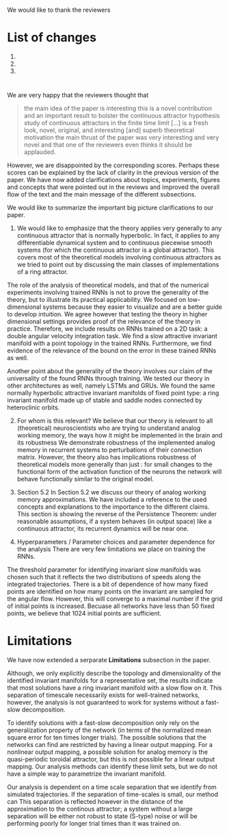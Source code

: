 We would like to thank the reviewers 

# List of changes
1.  
1. 
1. 


# 
We are very happy that the reviewers thought that
> the main idea of the paper is interesting
> this is a novel contribution and an important result to bolster the continuous attractor hypothesis
> study of continuous attractors in the finite time limit [...] is a fresh look, novel, original, and interesting [and] superb theoretical motivation
> the main thrust of the paper was very interesting and very novel
and that one of the reviewers even thinks 
> it should be applauded.


However, we are disappointed by the corresponding scores.
Perhaps these scores can be explained by the lack of clarity in the previous version of the paper.
We have now added clarifications about topics, experiments, figures and concepts that were pointed out in the reviews and improved the overall flow of the text and the main message of the different subsections.





We would like to summarize the important big picture clarifications to our paper.
1. We would like to emphasize that the theory applies very generally to any continuous attractor that is normally hyperbolic.
In fact, it applies to any differentiable dynamical system
and to continuous piecewise smooth systems (for which the continuous attractor is a global attractor).
This covers most of the theoretical models involving continuous attractors as we tried to point out by discussing the main classes of implementations of a ring attractor.

The role of the analysis of theoretical models, and that of the numerical experiments involving trained RNNs is not to prove the generality of the theory, but to illustrate its practical applicability.
We focused on low-dimensional systems because they easier to visualize and are a better guide to develop intuition.
We agree however that testing the theory in higher dimensional settings provides proof of the relevance of the theory in practice.
Therefore, we include results on RNNs trained on a 2D task: a double angular velocity integration task.
We find a slow attractive invariant manifold with a point topology in the trained RNNs.
Furthermore, we find evidence of the relevance of the bound on the error in these trained RNNs as well.

Another point about the generality of the theory involves our claim of the universality of the found RNNs through training.
We tested our theory in other architectures as well, namely LSTMs and GRUs.
We found the same normally hyperbolic attractive invariant manifolds of fixed point type: a ring invariant manifold made up of stable and saddle nodes connected by heteroclinic orbits.


2. For whom is this relevant? <!--# Discuss contributions and impacts-->
We believe that our theory is relevant to all (theoretical) neuroscientists who are trying to understand analog working memory, the ways how it might be implemented in the brain and its robustness 
We demonstrate robustness of the implemented analog memory in recurrent systems to perturbations of their connection matrix. 
However, the theory also has implications robustness of theoretical models more generally than just : for small changes to the functional form of the activation function of the neurons the network will behave functionally similar to the original model.


3. Section 5.2
In Section 5.2 we discuss our theory of analog working memory approximations.
We have included a reference to the used concepts and explanations to the importance to the different claims.
This section is showing the reverse of the Persistence Theorem: under reasonable assumptions, if a system behaves (in output space) like a continuous attractor, its recurrent dynamics will be near one.




4. Hyperparameters / Parameter choices and parameter dependence for the analysis
There are very few limitations we place on training the RNNs. 


The threshold parameter for identifying invariant slow manifolds was chosen such that it reflects the two distributions of speeds along the integrated trajectories. 
There is a bit of dependence of how many fixed points are identified on how many points on the invariant are sampled for the angular flow.
However, this will converge to a maximal number if the grid of initial points is increased.
Becuase all networks have less than 50 fixed points, we believe that 1024 initial points are sufficient.






# Limitations

We have now extended a serparate **Limitations** subsection in the paper.


Although, we only explicitly describe the topology and dimensionality of the identified invariant manifolds for a representative set, the results indicate that most solutions have a ring invariant manifold with a slow flow on it.
This separation of timescale necessarily exists for well-trained networks, however, the analysis is not guaranteed to work for systems without a fast-slow decomposition.

To identify solutions with a fast-slow decomposition only rely on the generalization property of the network (in terms of the normalized mean square error for ten times longer trials).
The possible solutions that the networks can find are restricted by having a linear output mapping.
For a nonlinear output mapping, a possible solution for analog memory is the quasi-periodic toroidal attractor, but this is not possible for a linear output mapping.
Our analysis methods can identify these limit sets, but we do not have a simple way to parametrize the invariant manifold.

Our analysis is dependent on a time scale separation that we identify from simulated trajectories.
If the separation of time-scales is small, our method can 
This separation is reflected however in the distance of the approximation to the continous attractor; a system without a large separation will be either not robust to state (S-type) noise or will be performing poorly for longer trial times than it was trained on.



